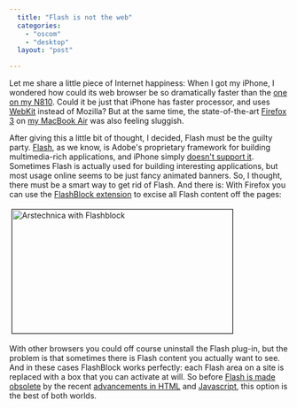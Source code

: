 ```yaml
---
  title: "Flash is not the web"
  categories: 
    - "oscom"
    - "desktop"
  layout: "post"

---
```

<p>
Let me share a little piece of Internet happiness: When I got my iPhone, I wondered how could its web browser be so dramatically faster than the <a href="http://www.vasanth.in/2008/01/30/N810MicroBBrowser.aspx">one on my N810</a>. Could it be just that iPhone has faster processor, and uses <a href="http://webkit.org/">WebKit</a> instead of Mozilla? But at the same time, the state-of-the-art <a href="http://www.mozilla.com/en-US/firefox/">Firefox 3</a> on <a href="http://flickr.com/photos/bergie/tags/macbookair/">my MacBook Air</a> was also feeling sluggish.
</p><p>
After giving this a little bit of thought, I decided, Flash must be the guilty party. <a href="http://en.wikipedia.org/wiki/Adobe_Flash">Flash</a>, as we know, is Adobe's proprietary framework for building multimedia-rich applications, and iPhone simply <a href="http://www.tuaw.com/2007/06/12/its-official-no-flash-support-on-the-iphone-yet/">doesn't support it</a>. Sometimes Flash is actually used for building interesting applications, but most usage online seems to be just fancy animated banners. So, I thought, there must be a smart way to get rid of Flash. And there is: With Firefox you can use the <a href="http://flashblock.mozdev.org/">FlashBlock extension</a> to excise all Flash content off the pages:
</p><p>
<a href="https://s3.eu-central-1.amazonaws.com/bergie-iki-fi/arstechnica-with-flashblock.png"><img src="https://s3.eu-central-1.amazonaws.com/bergie-iki-fi/arstechnica-with-flashblock-tm.jpg" height="224" width="398" border="1" hspace="4" vspace="4" alt="Arstechnica with Flashblock" title="Arstechnica with Flashblock" /></a>
</p><p>
With other browsers you could off course uninstall the Flash plug-in, but the problem is that sometimes there is Flash content you actually want to see. And in these cases FlashBlock works perfectly: each Flash area on a site is replaced with a box that you can activate at will. So before <a href="http://ostatic.com/172399-blog/chrome-javascript-and-flash-two-mostly-opposing-views">Flash is made obsolete</a> by the recent <a href="http://webkit.org/blog/140/html5-media-support/">advancements in HTML</a> and <a href="http://www.pathf.com/blogs/2008/08/faster-javascript-for-firefox-31-thru-jit/">Javascript</a>, this option is the best of both worlds.
</p>
